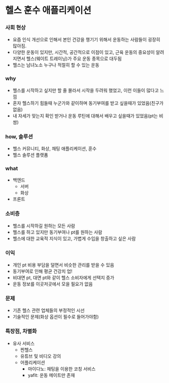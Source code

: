 # 헬스 훈수 애플리케이션

### 사회 현상
- 요즘 인식 개선으로 인해서 본인 건강을 챙기기 위해서 운동하는 사람들이 굉장히 많아짐.
- 다양한 운동이 있지만, 시간적, 공간적으로 이점이 있고, 근육 운동의 중요성이 알려지면서 헬스(웨이트 트레이닝)가 주요 운동 종목으로 대두됨
- 헬스는 남녀노소 누구나 적절히 할 수 있는 운동


### why
- 헬스를 시작하고 싶지만 할 줄 몰라서 시작을 두려워 했었고, 이런 이들이 많다고 느낌
- 혼자 헬스하기 힘들때 누군가와 같이하며 동기부여를 받고 싶을때가 있었음(친구가 없음)
- 내 자세가 맞는지 확인 받거나 운동 루틴에 대해서 배우고 싶을때가 있었음(pt는 비쌈)

### how, 솔루션
- 헬스 커뮤니티, 화상, 채팅 애플리케이션, 훈수
- 헬스 솔루션 플랫폼

### what
- 백엔드
  - 서버
  - 화상
- 프론트

### 소비층
- 헬스를 시작하길 원하는 모든 사람
- 헬스를 하고 있지만 동기부여나 pt를 원하는 사람
- 헬스에 대한 교육적 지식이 있고, 가볍게 수입을 창출하고 싶은 사람

### 이익
- 개인 pt 비용 부담을 덜면서 비슷한 관리를 받을 수 있음
- 동기부여로 인해 평균 건강치 업!
- 비대면 pt, 대면 pt와 같이 헬스 소비자에게 선택지 증가
- 운동 정보를 이곳저곳에서 모을 필요가 없음

### 문제
- 기존 헬스 관련 업체들의 부정적인 시선
- 기술적인 문제(화상 옵션이 필수로 들어가야함)

### 특장점, 차별화
- 유사 서비스
  - 찐헬스
  - 유튜브 및 비디오 강의
  - 어플리케이션
    - 마이다노: 채팅을 이용한 코칭 서비스
    - yafit: 운동 메이트만 존재